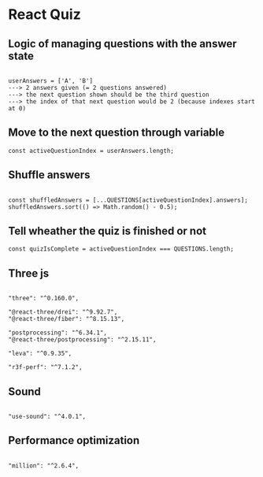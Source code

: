 # React Quiz

## Logic of managing questions with the answer state

```

userAnswers = ['A', 'B'] 
---> 2 answers given (= 2 questions answered)
---> the next question shown should be the third question
---> the index of that next question would be 2 (because indexes start at 0)

```

## Move to the next question through variable

```
const activeQuestionIndex = userAnswers.length;

```

## Shuffle answers

```

const shuffledAnswers = [...QUESTIONS[activeQuestionIndex].answers];
shuffledAnswers.sort(() => Math.random() - 0.5);

```

## Tell wheather the quiz is finished or not

```
const quizIsComplete = activeQuestionIndex === QUESTIONS.length;

```

## Three js

```

"three": "^0.160.0",

"@react-three/drei": "^9.92.7",
"@react-three/fiber": "^8.15.13",

"postprocessing": "^6.34.1",
"@react-three/postprocessing": "^2.15.11",

"leva": "^0.9.35",

"r3f-perf": "^7.1.2",

```

## Sound

```

"use-sound": "^4.0.1",

```

## Performance optimization

```

"million": "^2.6.4",

```

